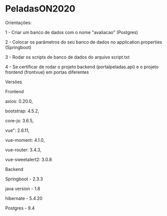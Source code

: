# PeladasON2020

Orientações:

1 - Criar um banco de dados com o nome "avaliacao" (Postgres)

2 - Colocar os parâmetros do seu banco de dados no application.properties (Springboot)

3 - Rodar os scripts de banco de dados do arquivo script.txt

4 - Se certificar de rodar o projeto backend (portalpeladas.api) e o projeto frontend (frontvue) em portas diferentes

Versões

Frontend

   axios: 0.20.0,
   
   bootstrap: 4.5.2,
   
   core-js: 3.6.5,
   
   vue": 2.6.11,
   
   vue-moment: 4.1.0,
   
   vue-router: 3.4.3,
   
   vue-sweetalert2: 3.0.8
 

Backend

  Springboot - 2.3.3
  
  java version - 1.8
  
  hibernate - 5.4.20
  
  Postgres - 9.4
